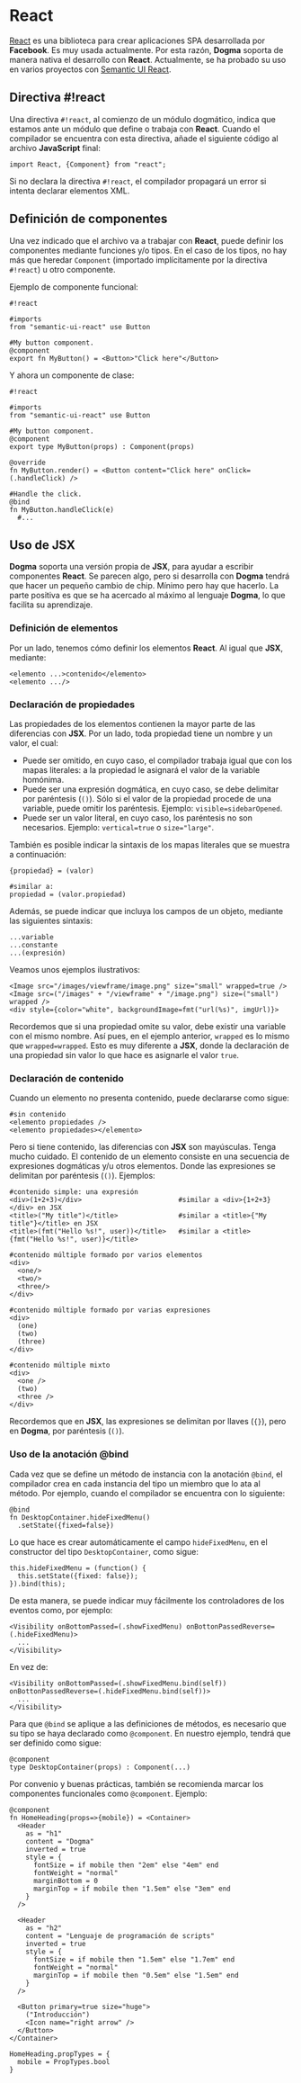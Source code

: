 # React

[React](https:reactjs.org) es una biblioteca para crear aplicaciones SPA desarrollada por **Facebook**.
Es muy usada actualmente.
Por esta razón, **Dogma** soporta de manera nativa el desarrollo con **React**.
Actualmente, se ha probado su uso en varios proyectos con [Semantic UI React](https://react.semantic-ui.com/).

## Directiva #!react

Una directiva `#!react`, al comienzo de un módulo dogmático, indica que estamos ante un módulo que define o trabaja con **React**.
Cuando el compilador se encuentra con esta directiva, añade el siguiente código al archivo **JavaScript** final:

```
import React, {Component} from "react";
```

Si no declara la directiva `#!react`, el compilador propagará un error si intenta declarar elementos XML.

## Definición de componentes

Una vez indicado que el archivo va a trabajar con **React**, puede definir los componentes mediante funciones y/o tipos.
En el caso de los tipos, no hay más que heredar `Component` (importado implícitamente por la directiva `#!react`) u otro componente.

Ejemplo de componente funcional:

```
#!react

#imports
from "semantic-ui-react" use Button

#My button component.
@component
export fn MyButton() = <Button>"Click here"</Button>
```

Y ahora un componente de clase:

```
#!react

#imports
from "semantic-ui-react" use Button

#My button component.
@component
export type MyButton(props) : Component(props)

@override
fn MyButton.render() = <Button content="Click here" onClick=(.handleClick) />

#Handle the click.
@bind
fn MyButton.handleClick(e)
  #...
```

## Uso de JSX

**Dogma** soporta una versión propia de **JSX**, para ayudar a escribir componentes **React**.
Se parecen algo, pero si desarrolla con **Dogma** tendrá que hacer un pequeño cambio de chip.
Mínimo pero hay que hacerlo.
La parte positiva es que se ha acercado al máximo al lenguaje **Dogma**, lo que facilita su aprendizaje.

### Definición de elementos

Por un lado, tenemos cómo definir los elementos **React**.
Al igual que **JSX**, mediante:

```
<elemento ...>contenido</elemento>
<elemento .../>
```

### Declaración de propiedades

Las propiedades de los elementos contienen la mayor parte de las diferencias con **JSX**.
Por un lado, toda propiedad tiene un nombre y un valor, el cual:

- Puede ser omitido, en cuyo caso, el compilador trabaja igual que con los mapas literales: a la propiedad le asignará el valor de la variable homónima.
- Puede ser una expresión dogmática, en cuyo caso, se debe delimitar por paréntesis (`()`).
  Sólo si el valor de la propiedad procede de una variable, puede omitir los paréntesis.
  Ejemplo: `visible=sidebarOpened`.
- Puede ser un valor literal, en cuyo caso, los paréntesis no son necesarios.
  Ejemplo: `vertical=true` o `size="large"`.

También es posible indicar la sintaxis de los mapas literales que se muestra a continuación:

```
{propiedad} = (valor)

#similar a:
propiedad = (valor.propiedad)
```

Además, se puede indicar que incluya los campos de un objeto, mediante las siguientes sintaxis:

```
...variable
...constante
...(expresión)
```

Veamos unos ejemplos ilustrativos:

```
<Image src="/images/viewframe/image.png" size="small" wrapped=true />
<Image src=("/images" + "/viewframe" + "/image.png") size=("small") wrapped />
<div style={color="white", backgroundImage=fmt("url(%s)", imgUrl)}>
```

Recordemos que si una propiedad omite su valor, debe existir una variable con el mismo nombre.
Así pues, en el ejemplo anterior, `wrapped` es lo mismo que `wrapped=wrapped`.
Esto es muy diferente a **JSX**, donde la declaración de una propiedad sin valor lo que hace es asignarle el valor `true`.

### Declaración de contenido

Cuando un elemento no presenta contenido, puede declararse como sigue:

```
#sin contenido
<elemento propiedades />
<elemento propiedades></elemento>
```

Pero si tiene contenido, las diferencias con **JSX** son mayúsculas.
Tenga mucho cuidado.
El contenido de un elemento consiste en una secuencia de expresiones dogmáticas y/u otros elementos.
Donde las expresiones se delimitan por paréntesis (`()`).
Ejemplos:

```
#contenido simple: una expresión
<div>(1+2+3)</div>                        #similar a <div>{1+2+3}</div> en JSX
<title>("My title")</title>               #similar a <title>{"My title"}</title> en JSX
<title>(fmt("Hello %s!", user))</title>   #similar a <title>{fmt("Hello %s!", user)}</title>

#contenido múltiple formado por varios elementos
<div>
  <one/>
  <two/>
  <three/>
</div>

#contenido múltiple formado por varias expresiones
<div>
  (one)
  (two)
  (three)
</div>

#contenido múltiple mixto
<div>
  <one />
  (two)
  <three />
</div>
```

Recordemos que en **JSX**, las expresiones se delimitan por llaves (`{}`), pero en **Dogma**, por paréntesis (`()`).

### Uso de la anotación @bind

Cada vez que se define un método de instancia con la anotación `@bind`, el compilador crea en cada instancia del tipo un miembro que lo ata al método.
Por ejemplo, cuando el compilador se encuentra con lo siguiente:

```
@bind
fn DesktopContainer.hideFixedMenu()
  .setState({fixed=false})
```

Lo que hace es crear automáticamente el campo `hideFixedMenu`, en el constructor del tipo `DesktopContainer`, como sigue:

```
this.hideFixedMenu = (function() {
  this.setState({fixed: false});
}).bind(this);
```

De esta manera, se puede indicar muy fácilmente los controladores de los eventos como, por ejemplo:

```
<Visibility onBottomPassed=(.showFixedMenu) onBottonPassedReverse=(.hideFixedMenu)>
  ...
</Visibility>
```

En vez de:

```
<Visibility onBottomPassed=(.showFixedMenu.bind(self)) onBottonPassedReverse=(.hideFixedMenu.bind(self))>
  ...
</Visibility>
```

Para que `@bind` se aplique a las definiciones de métodos, es necesario que su tipo se haya declarado como `@component`.
En nuestro ejemplo, tendrá que ser definido como sigue:

```
@component
type DesktopContainer(props) : Component(...)
```

Por convenio y buenas prácticas, también se recomienda marcar los componentes funcionales como `@component`.
Ejemplo:

```
@component
fn HomeHeading(props=>{mobile}) = <Container>
  <Header
    as = "h1"
    content = "Dogma"
    inverted = true
    style = {
      fontSize = if mobile then "2em" else "4em" end
      fontWeight = "normal"
      marginBottom = 0
      marginTop = if mobile then "1.5em" else "3em" end
    }
  />

  <Header
    as = "h2"
    content = "Lenguaje de programación de scripts"
    inverted = true
    style = {
      fontSize = if mobile then "1.5em" else "1.7em" end
      fontWeight = "normal"
      marginTop = if mobile then "0.5em" else "1.5em" end
    }
  />

  <Button primary=true size="huge">
    ("Introducción")
    <Icon name="right arrow" />
  </Button>
</Container>

HomeHeading.propTypes = {
  mobile = PropTypes.bool
}
```
